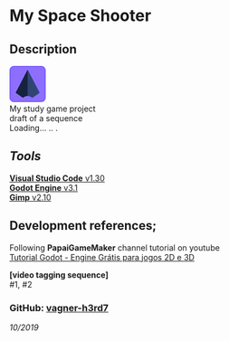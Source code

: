 # My Space Shooter  

## Description  

![icon_My_Space_Shooter](/icon.png)  
My study game project  
draft of a sequence  
Loading... .. .  

## _Tools_

[**Visual Studio Code** v1.30](https://code.visualstudio.com/)  
[**Godot Engine** v3.1](https://godotengine.org/)  
[**Gimp** v2.10](https://www.gimp.org/)

## Development references;  

Following **PapaiGameMaker** channel tutorial on youtube  
[Tutorial Godot - Engine Grátis para jogos 2D e 3D](https://www.youtube.com/playlist?list=PLQzIfDE4WrykgQb3fMwBR2j-kc0eIW-Qn)  

**[video tagging sequence]**  
#1, #2


### GitHub: [**vagner-h3rd7**](https://github.com/h3rd7)  
_10/2019_  
